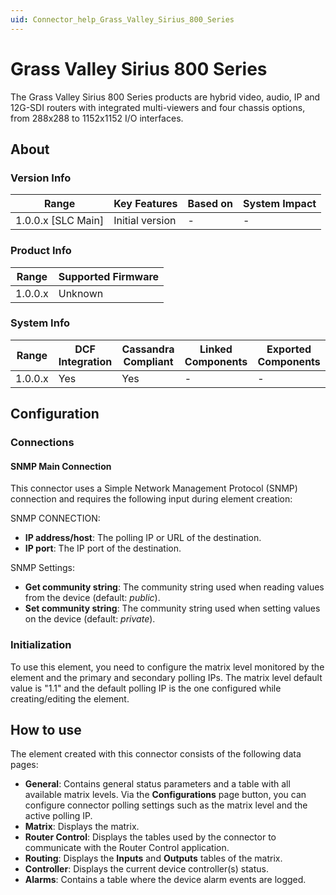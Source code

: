 ```yaml
---
uid: Connector_help_Grass_Valley_Sirius_800_Series
---
```


# Grass Valley Sirius 800 Series

The Grass Valley Sirius 800 Series products are hybrid video, audio, IP and 12G-SDI routers with integrated multi-viewers and four chassis options, from 288x288 to 1152x1152 I/O interfaces.

## About

### Version Info

| Range                | Key Features     | Based on     | System Impact     |
|----------------------|------------------|--------------|-------------------|
| 1.0.0.x [SLC Main]   | Initial version  | -            | -                 |

### Product Info

| Range     | Supported Firmware     |
|-----------|------------------------|
| 1.0.0.x   | Unknown                |

### System Info

| Range     | DCF Integration     | Cassandra Compliant     | Linked Components     | Exported Components     |
|-----------|---------------------|-------------------------|-----------------------|-------------------------|
| 1.0.0.x   | Yes                 | Yes                     | -                     | -                       |

## Configuration

### Connections

#### SNMP Main Connection

This connector uses a Simple Network Management Protocol (SNMP) connection and requires the following input during element creation:

SNMP CONNECTION:

- **IP address/host**: The polling IP or URL of the destination.
- **IP port**: The IP port of the destination.

SNMP Settings:

- **Get community string**: The community string used when reading values from the device (default: *public*).
- **Set community string**: The community string used when setting values on the device (default: *private*).

### Initialization

To use this element, you need to configure the matrix level monitored by the element and the primary and secondary polling IPs.
The matrix level default value is "1.1" and the default polling IP is the one configured while creating/editing the element.

## How to use

The element created with this connector consists of the following data pages:

- **General**: Contains general status parameters and a table with all available matrix levels.
  Via the **Configurations** page button, you can configure connector polling settings such as the matrix level and the active polling IP.
- **Matrix**: Displays the matrix.
- **Router Control**: Displays the tables used by the connector to communicate with the Router Control application.
- **Routing**: Displays the **Inputs** and **Outputs** tables of the matrix.
- **Controller**: Displays the current device controller(s) status.
- **Alarms**: Contains a table where the device alarm events are logged.
